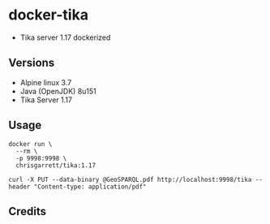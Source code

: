 # docker-tika

* Tika server 1.17 dockerized

## Versions
- Alpine linux 3.7
- Java (OpenJDK) 8u151
- Tika Server 1.17

## Usage

```
docker run \
  --rm \
  -p 9998:9998 \
  chrisgarrett/tika:1.17

curl -X PUT --data-binary @GeoSPARQL.pdf http://localhost:9998/tika --header "Content-type: application/pdf"
```

## Credits
